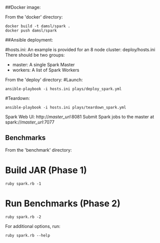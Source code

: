 ##Docker image:

From the 'docker' directory:
```
docker build -t damsl/spark .
docker push damsl/spark
```

##Ansible deployment:

#hosts.ini:
An example is provided for an 8 node cluster: deploy/hosts.ini
There should be two groups:
  - master: A single Spark Master
  - workers: A list of Spark Workers

From the 'deploy' directory:
#Launch:
```
ansible-playbook -i hosts.ini plays/deploy_spark.yml
```

#Teardown:
```
ansible-playbook -i hosts.ini plays/teardown_spark.yml
```

Spark Web UI: http://*master_url*:8081
Submit Spark jobs to the master at spark://*master_url*:7077

## Benchmarks
From the 'benchmark' directory:

# Build JAR (Phase 1)
```
ruby spark.rb -1
```

# Run Benchmarks (Phase 2)
```
ruby spark.rb -2
```

For additional options, run:
```
ruby spark.rb --help
```
